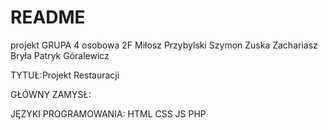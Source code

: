 # README
projekt
GRUPA 4 osobowa 
2F
Miłosz Przybylski 
Szymon Zuska
Zachariasz Bryła 
Patryk Góralewicz

TYTUŁ:Projekt Restauracji



GŁÓWNY ZAMYSŁ:



JĘZYKI PROGRAMOWANIA:
HTML
CSS
JS
PHP
